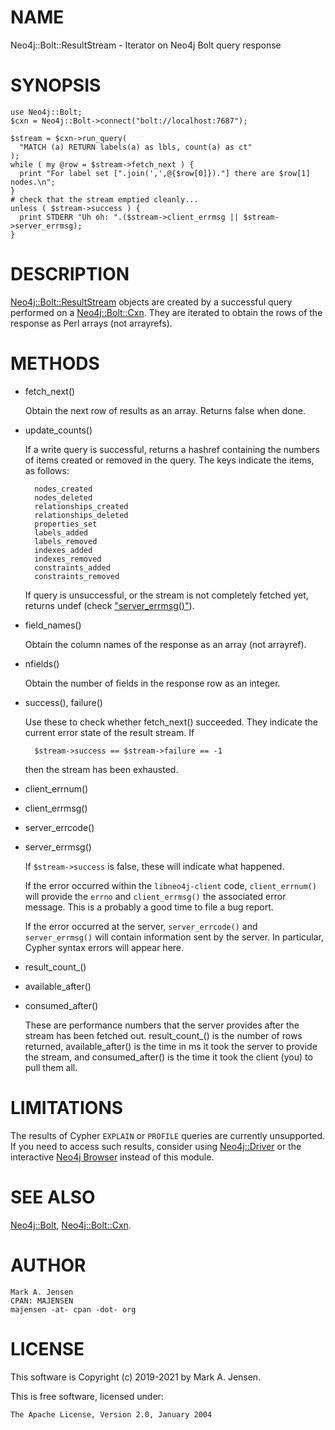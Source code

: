 # NAME

Neo4j::Bolt::ResultStream - Iterator on Neo4j Bolt query response

# SYNOPSIS

    use Neo4j::Bolt;
    $cxn = Neo4j::Bolt->connect("bolt://localhost:7687");

    $stream = $cxn->run_query(
      "MATCH (a) RETURN labels(a) as lbls, count(a) as ct"
    );
    while ( my @row = $stream->fetch_next ) {
      print "For label set [".join(',',@{$row[0]})."] there are $row[1] nodes.\n";
    }
    # check that the stream emptied cleanly...
    unless ( $stream->success ) {
      print STDERR "Uh oh: ".($stream->client_errmsg || $stream->server_errmsg);
    }

# DESCRIPTION

[Neo4j::Bolt::ResultStream](/lib/Neo4j/Bolt/ResultStream.md) objects are created by a successful query 
performed on a [Neo4j::Bolt::Cxn](/lib/Neo4j/Bolt/Cxn.md). They are iterated to obtain the rows
of the response as Perl arrays (not arrayrefs).

# METHODS

- fetch\_next()

    Obtain the next row of results as an array. Returns false when done.

- update\_counts()

    If a write query is successful, returns a hashref containing the
    numbers of items created or removed in the query. The keys indicate
    the items, as follows:

        nodes_created
        nodes_deleted
        relationships_created
        relationships_deleted
        properties_set
        labels_added
        labels_removed
        indexes_added
        indexes_removed
        constraints_added
        constraints_removed

    If query is unsuccessful, or the stream is not completely fetched yet,
    returns undef (check ["server\_errmsg()"](#server_errmsg)).

- field\_names()

    Obtain the column names of the response as an array (not arrayref).

- nfields()

    Obtain the number of fields in the response row as an integer.

- success(), failure()

    Use these to check whether fetch\_next() succeeded. They indicate the 
    current error state of the result stream. If 

        $stream->success == $stream->failure == -1

    then the stream has been exhausted.

- client\_errnum()
- client\_errmsg()
- server\_errcode()
- server\_errmsg()

    If `$stream->success` is false, these will indicate what happened.

    If the error occurred within the `libneo4j-client` code,
    `client_errnum()` will provide the `errno` and `client_errmsg()`
    the associated error message. This is a probably a good time to file a
    bug report.

    If the error occurred at the server, `server_errcode()` and
    `server_errmsg()` will contain information sent by the server. In
    particular, Cypher syntax errors will appear here.

- result\_count\_()
- available\_after()
- consumed\_after()

    These are performance numbers that the server provides after the 
    stream has been fetched out. result\_count\_() is the number of rows
    returned, available\_after() is the time in ms it took the server to 
    provide the stream, and consumed\_after() is the time it took the 
    client (you) to pull them all.

# LIMITATIONS

The results of Cypher `EXPLAIN` or `PROFILE` queries are currently
unsupported. If you need to access such results, consider using
[Neo4j::Driver](https://metacpan.org/pod/Neo4j::Driver) or the interactive
[Neo4j Browser](https://neo4j.com/docs/browser-manual/current/)
instead of this module.

# SEE ALSO

[Neo4j::Bolt](/lib/Neo4j/Bolt.md), [Neo4j::Bolt::Cxn](/lib/Neo4j/Bolt/Cxn.md).

# AUTHOR

    Mark A. Jensen
    CPAN: MAJENSEN
    majensen -at- cpan -dot- org

# LICENSE

This software is Copyright (c) 2019-2021 by Mark A. Jensen.

This is free software, licensed under:

    The Apache License, Version 2.0, January 2004
